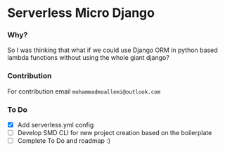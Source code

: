 # Serverless Micro Django

### Why?
So I was thinking that what if we could use Django ORM in python based lambda functions without using the whole giant django?

### Contribution
For contribution email `mohammadmoallemi@outlook.com`

### To Do
 - [x] Add serverless.yml config
 - [ ] Develop SMD CLI for new project creation based on the boilerplate
 - [ ] Complete To Do and roadmap :)
